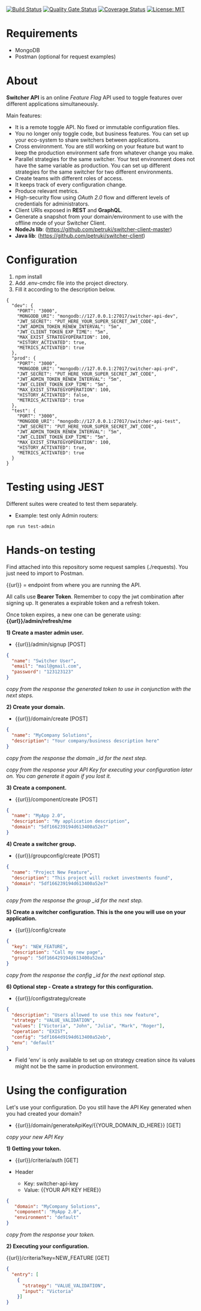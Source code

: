 [![Build Status](https://travis-ci.com/petruki/switcher-api.svg?branch=master)](https://travis-ci.com/petruki/switcher-api)
[![Quality Gate Status](https://sonarcloud.io/api/project_badges/measure?project=switcher-api&metric=alert_status)](https://sonarcloud.io/dashboard?id=switcher-api)
[![Coverage Status](https://coveralls.io/repos/github/petruki/switcher-api/badge.svg?branch=master)](https://coveralls.io/github/petruki/switcher-api?branch=master)
[![License: MIT](https://img.shields.io/badge/License-MIT-yellow.svg)](https://opensource.org/licenses/MIT)

# Requirements  
- MongoDB
- Postman (optional for request examples)

# About  
**Switcher API** is an online *Feature Flag* API used to toggle features over different applications simultaneously.

Main features:
- It is a remote toggle API. No fixed or immutable configuration files.
- You no longer only toggle code, but business features. You can set up your eco-system to share switchers between applications.
- Cross environment. You are still working on your feature but want to keep the production environment safe from whatever change you make.
- Parallel strategies for the same switcher. Your test environment does not have the same variable as production. You can set up different strategies for the same switcher for two different environments.
- Create teams with different roles of access.
- It keeps track of every configuration change.
- Produce relevant metrics.
- High-security flow using *OAuth 2.0* flow and different levels of credentials for administrators.
- Client URIs exposed in **REST** and **GraphQL**.
- Generate a snapshot from your domain/environment to use with the offline mode of your Switcher Client.  
 - **NodeJs lib**: (https://github.com/petruki/switcher-client-master)
 - **Java lib**: (https://github.com/petruki/switcher-client)

# Configuration
1) npm install
2) Add .env-cmdrc file into the project directory.
3) Fill it according to the description below.

```
{
  "dev": {
    "PORT": "3000",
    "MONGODB_URI": "mongodb://127.0.0.1:27017/switcher-api-dev",
    "JWT_SECRET": "PUT_HERE_YOUR_SUPER_SECRET_JWT_CODE",
    "JWT_ADMIN_TOKEN_RENEW_INTERVAL": "5m",
    "JWT_CLIENT_TOKEN_EXP_TIME": "5m",
    "MAX_EXIST_STRATEGYOPERATION": 100,
    "HISTORY_ACTIVATED": true,
    "METRICS_ACTIVATED": true
  },
  "prod": {
    "PORT": "3000",
    "MONGODB_URI": "mongodb://127.0.0.1:27017/switcher-api-prd",
    "JWT_SECRET": "PUT_HERE_YOUR_SUPER_SECRET_JWT_CODE",
    "JWT_ADMIN_TOKEN_RENEW_INTERVAL": "5m",
    "JWT_CLIENT_TOKEN_EXP_TIME": "5m",
    "MAX_EXIST_STRATEGYOPERATION": 100,
    "HISTORY_ACTIVATED": false,
    "METRICS_ACTIVATED": true
  },
  "test": {
    "PORT": "3000",
    "MONGODB_URI": "mongodb://127.0.0.1:27017/switcher-api-test",
    "JWT_SECRET": "PUT_HERE_YOUR_SUPER_SECRET_JWT_CODE",
    "JWT_ADMIN_TOKEN_RENEW_INTERVAL": "5m",
    "JWT_CLIENT_TOKEN_EXP_TIME": "5m",
    "MAX_EXIST_STRATEGYOPERATION": 100,
    "HISTORY_ACTIVATED": true,
    "METRICS_ACTIVATED": true
  }
}
```

# Testing using JEST
Different suites were created to test them separately.

- Example: test only Admin routers:
```
npm run test-admin
```

# Hands-on testing
Find attached into this repository some request samples (./requests). You just need to import to Postman.

{{url}} = endpoint from where you are running the API.

All calls use **Bearer Token**. Remember to copy the jwt combination after signing up. It generates a expirable token and a refresh token.

Once token expires, a new one can be generate using: **{{url}}/admin/refresh/me**

**1) Create a master admin user.**
- {{url}}/admin/signup [POST]
```json
{
  "name": "Switcher User",
  "email": "mail@gmail.com",
  "password": "123123123"
}
```
*copy from the response the generated token to use in conjunction with the next steps.*

**2) Create your domain.**
- {{url}}/domain/create [POST]
```json
{
  "name": "MyCompany Solutions",
  "description": "Your company/business description here"
}
```
*copy from the response the domain _id for the next step.*

*copy from the response your API Key for executing your configuration later on. You can generate it again if you lost it.*

**3) Create a component.**
- {{url}}/component/create [POST]
```json
{
  "name": "MyApp 2.0",
  "description": "My application description",
  "domain": "5df166239194d613400a52e7"
}
```

**4) Create a switcher group.**
- {{url}}/groupconfig/create [POST]
```json
{
  "name": "Project New Feature",
  "description": "This project will rocket investments found",
  "domain": "5df166239194d613400a52e7"
}
```
*copy from the response the group _id for the next step.*

**5) Create a switcher configuration. This is the one you will use on your application.**
- {{url}}/config/create
```json
{
  "key": "NEW_FEATURE",
  "description": "Call my new page",
  "group": "5df166429194d613400a52ea"
}
```
*copy from the response the config _id for the next optional step.*

**6) Optional step - Create a strategy for this configuration.**
- {{url}}/configstrategy/create
```json
{
  "description": "Users allowed to use this new feature",
  "strategy": "VALUE_VALIDATION",
  "values": ["Victoria", "John", "Julia", "Mark", "Roger"],
  "operation": "EXIST",
  "config": "5df1664d9194d613400a52eb",
  "env": "default"
}
```
- Field 'env' is only available to set up on strategy creation since its values might not be the same in production environment.

# Using the configuration
Let's use your configuration. Do you still have the API Key generated when you had created your domain?
- {{url}}/domain/generateApiKey/{{YOUR_DOMAIN_ID_HERE}} [GET]

*copy your new API Key*

**1) Getting your token.**
- {{url}}/criteria/auth [GET]

- Header 
    * Key: switcher-api-key
    * Value: {{YOUR API KEY HERE}}
```json
{
   "domain": "MyCompany Solutions",
   "component": "MyApp 2.0",
   "environment": "default"
}
```
*copy from the response your token.*

**2) Executing your configuration.**

{{url}}/criteria?key=NEW_FEATURE [GET]
```json
{
  "entry": [
    {
      "strategy": "VALUE_VALIDATION",
      "input": "Victoria"
    }]
}
```
